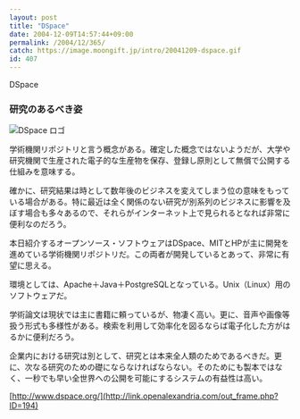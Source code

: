 ```yaml
---
layout: post
title: "DSpace"
date: 2004-12-09T14:57:44+09:00
permalink: /2004/12/365/
catch: https://image.moongift.jp/intro/20041209-dspace.gif
id: 407
---
```

DSpace  
<!--more-->

### 研究のあるべき姿
  

![DSpace ロゴ](https://image.moongift.jp/intro/20041209-dspace.gif "DSpace ロゴ")

  

学術機関リポジトリと言う概念がある。確定した概念ではないようだが、大学や研究機関で生産された電子的な生産物を保存、登録し原則として無償で公開する仕組みを意味する。

  

確かに、研究結果は時として数年後のビジネスを変えてしまう位の意味をもっている場合がある。特に最近は全く関係のない研究が別系列のビジネスに影響を及ぼす場合も多々あるので、それらがインターネット上で見られるとなれば非常に便利なのだろう。

  

本日紹介するオープンソース・ソフトウェアはDSpace、MITとHPが主に開発を進めている学術機関リポジトリだ。この両者が開発しているとあって、非常に有望に思える。

  

環境としては、Apache＋Java＋PostgreSQLとなっている。Unix（Linux）用のソフトウェアだ。

  

学術論文は現状では主に書籍に頼っているが、物凄く高い。更に、音声や画像等扱う形式も多様性がある。検索を利用して効率化を図るならば電子化した方がはるかに便利だろう。

  

企業内における研究は別として、研究とは本来全人類のためであるべきだ。更に、次なる研究のための礎にならなければならない。そのためにも製本ではなく、一秒でも早い全世界への公開を可能にするシステムの有益性は高い。

  

[http://www.dspace.org/](http://link.openalexandria.com/out_frame.php?ID=194)

